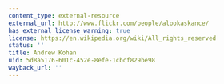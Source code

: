 ```yaml
---
content_type: external-resource
external_url: http://www.flickr.com/people/alookaskance/
has_external_license_warning: true
license: https://en.wikipedia.org/wiki/All_rights_reserved
status: ''
title: Andrew Kohan
uid: 5d8a5176-601c-452e-8efe-1cbcf829be98
wayback_url: ''
---
```

